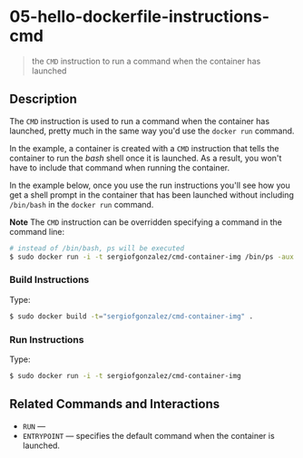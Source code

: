 # 05-hello-dockerfile-instructions-cmd
> the `CMD` instruction to run a command when the container has launched

## Description
The `CMD` instruction is used to run a command when the container has launched, pretty much in the same way you'd use the `docker run` command.

In the example, a container is created with a `CMD` instruction that tells the container to run the *bash* shell once it is launched. As a result, you won't have to include that command when running the container.

In the example below, once you use the run instructions you'll see how you get a shell prompt in the container that has been launched without including `/bin/bash` in the `docker run` command.

**Note**
The `CMD` instruction can be overridden specifying a command in the command line:
```bash
# instead of /bin/bash, ps will be executed
$ sudo docker run -i -t sergiofgonzalez/cmd-container-img /bin/ps -aux
```

### Build Instructions
Type:
```bash
$ sudo docker build -t="sergiofgonzalez/cmd-container-img" .
```
### Run Instructions
Type:
```bash
$ sudo docker run -i -t sergiofgonzalez/cmd-container-img
```

## Related Commands and Interactions
+ `RUN` &mdash;
+ `ENTRYPOINT` &mdash; specifies the default command when the container is launched.
